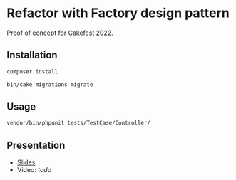 # Refactor with Factory design pattern

Proof of concept for Cakefest 2022.

## Installation

```bash
composer install

bin/cake migrations migrate
```

## Usage

```bash
vendor/bin/phpunit tests/TestCase/Controller/
```

## Presentation
* [Slides](./Cakefest2022.potx)
* Video: *todo*
